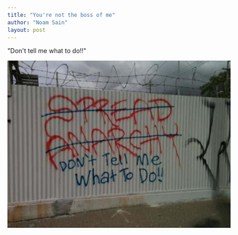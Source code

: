 ```yaml
---
title: "You're not the boss of me"
author: "Noam Sain"
layout: post
---
```


"Don't tell me what to do!!"

![You're not the boss of me](/assets/2018/2018-11-not-the-boss-of-me.jpg "You're not the boss of me")

